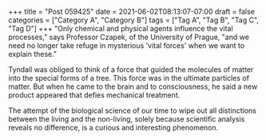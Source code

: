 +++
title = "Post 059425"
date = 2021-06-02T08:13:07-07:00
draft = false
categories = ["Category A", "Category B"]
tags = ["Tag A", "Tag B", "Tag C", "Tag D"]
+++
"Only chemical and physical agents influence the vital processes," says Professor Czapek, of the University of Prague, "and we need no longer take refuge in mysterious 'vital forces' when we want to explain these."

Tyndall was obliged to think of a force that guided the molecules of matter into the special forms of a tree. This force was in the ultimate particles of matter. But when he came to the brain and to consciousness, he said a new product appeared that defies mechanical treatment.

The attempt of the biological science of our time to wipe out all distinctions between the living and the non-living, solely because scientific analysis reveals no difference, is a curious and interesting phenomenon.
